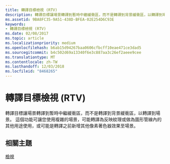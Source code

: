 ```yaml
---
title: 轉譯目標檢視 (RTV)
description: 轉譯目標讓場景轉譯到暫時中繼緩衝區，而不是轉譯到背景緩衝區，以轉譯到場景。
ms.assetid: 9BA8FC35-9A51-438D-BFEA-02E254D6C93E
keywords:
- 轉譯目標檢視 (RTV)
ms.date: 02/08/2017
ms.topic: article
ms.localizationpriority: medium
ms.openlocfilehash: b6ab15d94267baa0606cfbcff10eae471ce3dad5
ms.sourcegitcommit: b4c502d69a13340f6e3c887aa3c26ef2aeee9cee
ms.translationtype: MT
ms.contentlocale: zh-TW
ms.lasthandoff: 12/03/2018
ms.locfileid: "8468265"
---
```

# <a name="render-target-view-rtv"></a>轉譯目標檢視 (RTV)


轉譯目標讓場景轉譯到暫時中繼緩衝區，而不是轉譯到背景緩衝區，以轉譯到場景。 這個功能可讓您使用複雜的場景，可能轉譯為反映紋理或做為圖形管線內的其他用途使用，或可能是轉譯之前新增其他像素著色器效果至場景。

## <a name="span-idrelated-topicsspanrelated-topics"></a><span id="related-topics"></span>相關主題


[檢視](views.md)

 

 




